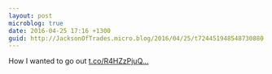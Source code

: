 ```yaml
---
layout: post
microblog: true
date: 2016-04-25 17:16 +1300
guid: http://JacksonOfTrades.micro.blog/2016/04/25/t724451948548730880.html
---
```

How I wanted to go out [t.co/R4HZzPjuQ...](https://t.co/R4HZzPjuQP)
